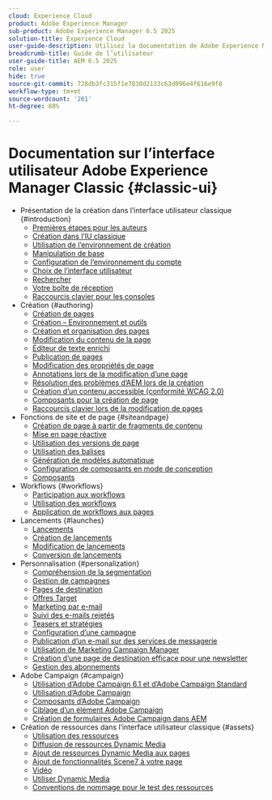 ```yaml
---
cloud: Experience Cloud
product: Adobe Experience Manager
sub-product: Adobe Experience Manager 6.5 2025
solution-title: Experience Cloud
user-guide-description: Utilisez la documentation de Adobe Experience Manager 6.5 2025 pour en savoir plus sur son fonctionnement et sur ce que le logiciel peut vous apporter.
breadcrumb-title: Guide de l’utilisateur
user-guide-title: AEM 6.5 2025
role: user
hide: true
source-git-commit: 728db3fc315f1e7830d2133c63d096e4f616e9f8
workflow-type: tm+mt
source-wordcount: '261'
ht-degree: 88%

---
```



# Documentation sur l’interface utilisateur Adobe Experience Manager Classic {#classic-ui}

+ Présentation de la création dans l’interface utilisateur classique {#introduction}
   + [Premières étapes pour les auteurs](/help/sites-classic-ui-authoring/classic-page-author-first-steps.md)
   + [Création dans l’IU classique](/help/sites-classic-ui-authoring/classicui.md)
   + [Utilisation de l’environnement de création](/help/sites-classic-ui-authoring/author-env.md)
   + [Manipulation de base](/help/sites-classic-ui-authoring/author-env-basic-handling.md)
   + [Configuration de l’environnement du compte](/help/sites-classic-ui-authoring/author-env-user-props.md)
   + [Choix de l’interface utilisateur](/help/sites-classic-ui-authoring/author-env-select-ui.md)
   + [Rechercher](/help/sites-classic-ui-authoring/author-env-search.md)
   + [Votre boîte de réception](/help/sites-classic-ui-authoring/author-env-inbox.md)
   + [Raccourcis clavier pour les consoles](/help/sites-classic-ui-authoring/author-env-keyboard-shortcuts.md)
+ Création {#authoring}
   + [Création de pages](/help/sites-classic-ui-authoring/classic-page-author.md)
   + [Création – Environnement et outils](/help/sites-classic-ui-authoring/classic-page-author-env-tools.md)
   + [Création et organisation des pages](/help/sites-classic-ui-authoring/classic-page-author-manage-pages.md)
   + [Modification du contenu de la page](/help/sites-classic-ui-authoring/classic-page-author-edit-content.md)
   + [Éditeur de texte enrichi](/help/sites-classic-ui-authoring/classic-page-author-rich-text-editor.md)
   + [Publication de pages](/help/sites-classic-ui-authoring/classic-page-author-publish-pages.md)
   + [Modification des propriétés de page](/help/sites-classic-ui-authoring/classic-page-author-edit-page-properties.md)
   + [Annotations lors de la modification d’une page](/help/sites-classic-ui-authoring/classic-page-author-annotations.md)
   + [Résolution des problèmes d’AEM lors de la création](/help/sites-classic-ui-authoring/classic-page-author-troubleshooting.md)
   + [Création d’un contenu accessible (conformité WCAG 2.0)](/help/sites-classic-ui-authoring/classic-page-author-accessible-content.md)
   + [Composants pour la création de page](/help/sites-classic-ui-authoring/classic-page-author-edit-mode.md)
   + [Raccourcis clavier lors de la modification de pages](/help/sites-classic-ui-authoring/classic-page-author-keyboard-shortcuts.md)
+ Fonctions de site et de page {#siteandpage}
   + [Création de page à partir de fragments de contenu](/help/sites-classic-ui-authoring/classic-page-author-content-fragments.md)
   + [Mise en page réactive](/help/sites-classic-ui-authoring/classic-page-author-responsive-layout.md)
   + [Utilisation des versions de page](/help/sites-classic-ui-authoring/classic-page-author-work-with-versions.md)
   + [Utilisation des balises](/help/sites-classic-ui-authoring/classic-feature-tags.md)
   + [Génération de modèles automatique](/help/sites-classic-ui-authoring/classic-feature-scaffolding.md)
   + [Configuration de composants en mode de conception](/help/sites-classic-ui-authoring/classic-page-author-design-mode.md)
   + [Composants](/help/sites-classic-ui-authoring/classic-page-author-default-components.md)
+ Workflows {#workflows}
   + [Participation aux workflows](/help/sites-classic-ui-authoring/classic-workflows-participating.md)
   + [Utilisation des workflows](/help/sites-classic-ui-authoring/classic-workflows.md)
   + [Application de workflows aux pages](/help/sites-classic-ui-authoring/classic-workflows-applying.md)
+ Lancements {#launches}
   + [Lancements](/help/sites-classic-ui-authoring/classic-launches.md)
   + [Création de lancements](/help/sites-classic-ui-authoring/classic-launches-creating.md)
   + [Modification de lancements](/help/sites-classic-ui-authoring/classic-launches-editing.md)
   + [Conversion de lancements](/help/sites-classic-ui-authoring/classic-launches-promoting.md)
+ Personnalisation {#personalization}
   + [Compréhension de la segmentation](/help/sites-classic-ui-authoring/classic-personalization-campaigns-segmentation.md)
   + [Gestion de campagnes](/help/sites-classic-ui-authoring/classic-personalization-campaigns.md)
   + [Pages de destination](/help/sites-classic-ui-authoring/classic-personalization-campaigns-landingpage.md)
   + [Offres Target](/help/sites-classic-ui-authoring/classic-personalization-campaigns-target-offers.md)
   + [Marketing par e-mail](/help/sites-classic-ui-authoring/classic-personalization-campaigns-email.md)
   + [Suivi des e-mails rejetés](/help/sites-classic-ui-authoring/classic-personalization-campaigns-email-tracking-bounces.md)
   + [Teasers et stratégies](/help/sites-classic-ui-authoring/classic-personalization-campaigns-teasers-strategy.md)
   + [Configuration d’une campagne](/help/sites-classic-ui-authoring/classic-personalization-campaigns-setting-up-your.md)
   + [Publication d’un e-mail sur des services de messagerie](/help/sites-classic-ui-authoring/classic-personalization-campaigns-email-newsletters.md)
   + [Utilisation de Marketing Campaign Manager](/help/sites-classic-ui-authoring/classic-personalization-campaigns-mktg-manager.md)
   + [Création d’une page de destination efficace pour une newsletter](/help/sites-classic-ui-authoring/classic-personalization-campaigns-email-landingpage.md)
   + [Gestion des abonnements](/help/sites-classic-ui-authoring/classic-personalization-campaigns-email-subscriptions.md)
+ Adobe Campaign {#campaign}
   + [Utilisation d’Adobe Campaign 6.1 et d’Adobe Campaign Standard](/help/sites-classic-ui-authoring/classic-personalization-ac-campaign.md)
   + [Utilisation d’Adobe Campaign](/help/sites-classic-ui-authoring/classic-personalization-ac.md)
   + [Composants d’Adobe Campaign](/help/sites-classic-ui-authoring/classic-personalization-ac-components.md)
   + [Ciblage d’un élément Adobe Campaign](/help/sites-classic-ui-authoring/classic-personalization-ac-target.md)
   + [Création de formulaires Adobe Campaign dans AEM](/help/sites-classic-ui-authoring/classic-personalization-ac-forms.md)
+ Création de ressources dans l’interface utilisateur classique {#assets}
   + [Utilisation des ressources](/help/sites-classic-ui-authoring/classicui-assets.md)
   + [Diffusion de ressources Dynamic Media](/help/sites-classic-ui-authoring/dynamic-media-assets-delivering.md)
   + [Ajout de ressources Dynamic Media aux pages](/help/sites-classic-ui-authoring/dynamic-media-assets-adding-to-page.md)
   + [Ajout de fonctionnalités Scene7 à votre page](/help/sites-classic-ui-authoring/manage-assets-classic-s7.md)
   + [Vidéo](/help/sites-classic-ui-authoring/manage-assets-classic-s7-video.md)
   + [Utiliser Dynamic Media](/help/sites-classic-ui-authoring/dynamic-media-assets.md)
   + [Conventions de nommage pour le test des ressources](/help/sites-classic-ui-authoring/asset-naming-conventions.md)
